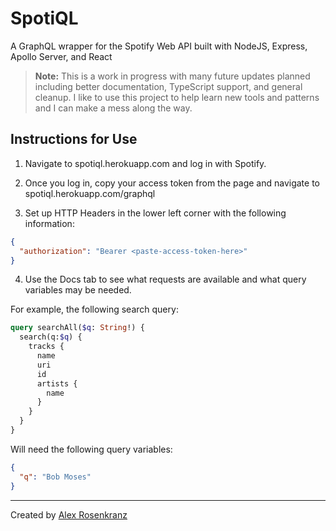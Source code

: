 # SpotiQL

A GraphQL wrapper for the Spotify Web API built with NodeJS, Express, Apollo Server, and React

> **Note:** This is a work in progress with many future updates planned including better documentation, TypeScript support, and general cleanup. I like to use this project to help learn new tools and patterns and I can make a mess along the way.

## Instructions for Use

1. Navigate to spotiql.herokuapp.com and log in with Spotify.

2. Once you log in, copy your access token from the page and navigate to spotiql.herokuapp.com/graphql

3. Set up HTTP Headers in the lower left corner with the following information:

  ```json
  {
    "authorization": "Bearer <paste-access-token-here>"
  }
  ```

4. Use the Docs tab to see what requests are available and what query variables may be needed. 

For example, the following search query:

  ```graphql
  query searchAll($q: String!) {
    search(q:$q) {
      tracks {
        name
        uri
        id
        artists {
          name
        }
      }
    }
  }
  ```

Will need the following query variables:

  ```json
  {
    "q": "Bob Moses"
  }
  ```


---
Created by [Alex Rosenkranz](https://alexrosenkranz.dev)
